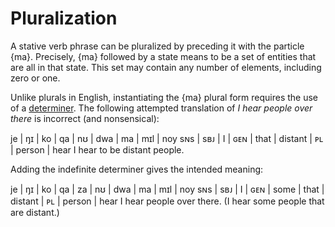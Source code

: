 # Pluralization

A stative verb phrase can be pluralized by preceding it with the particle {ma}.
Precisely, {ma} followed by a state means to be a set of entities that are all
in that state. This set may contain any number of elements, including zero or
one.

Unlike plurals in English, instantiating the {ma} plural form requires the use
of a [determiner](./determiner-phrases.md). The following attempted translation
of _I hear people over there_ is incorrect (and nonsensical):

<gloss>
je  | ŋɪ  | ko | qa  | nʊ   | dwa     | ma | mɪl    | noy
sɴs | sʙᴊ | I  | ɢᴇɴ | that | distant | ᴘʟ | person | hear
I hear to be distant people.
</gloss>

Adding the indefinite determiner gives the intended meaning:

<gloss>
je  | ŋɪ  | ko | qa  | za   | nʊ   | dwa     | ma | mɪl    | noy
sɴs | sʙᴊ | I  | ɢᴇɴ | some | that | distant | ᴘʟ | person | hear
I hear people over there. (I hear some people that are distant.)
</gloss>
